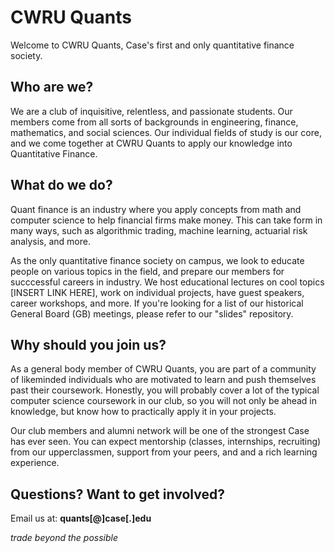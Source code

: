# CWRU Quants

Welcome to CWRU Quants, Case's first and only quantitative finance society.

## Who are we?
We are a club of inquisitive, relentless, and passionate students. Our members come from all sorts of backgrounds in engineering, finance, mathematics, and social sciences. Our individual fields of study is our core, and we come together
at CWRU Quants to apply our knowledge into Quantitative Finance.     

## What do we do?
Quant finance is an industry where you apply concepts from math and computer science to help financial firms make money. This can take form in many ways, such as algorithmic trading, machine learning, actuarial risk analysis, and more.   

As the only quantitative finance society on campus, we look to educate people on various topics in the field, and prepare our members for succcessful careers in industry. We host educational lectures on cool topics
[INSERT LINK HERE], work on individual projects, have guest speakers, career workshops, and more. If you're looking for a list of our historical General Board (GB) meetings, please refer to our "slides" repository.

## Why should you join us?
As a general body member of CWRU Quants, you are part of a community of likeminded individuals who are motivated to learn and push themselves past their coursework. Honestly, you will
probably cover a lot of the typical computer science coursework in our club, so you will not only be ahead in knowledge, but know how to practically apply it in your projects.   

Our club members and alumni network will be one of the strongest Case has ever seen. You can expect mentorship (classes, internships, recruiting) from our upperclassmen, support from your peers, and
and a rich learning experience. 

## Questions? Want to get involved?
Email us at: <b>quants[@]case[.]edu</b>     

<i>trade beyond the possible</i>   
